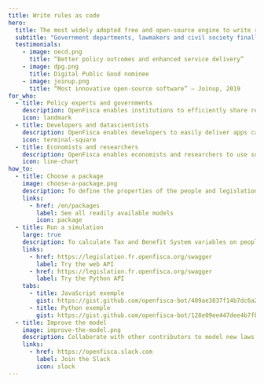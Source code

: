 ```yaml
---
title: Write rules as code
hero:
  title: The most widely adopted free and open-source engine to write rules as code
  subtitle: "Government departments, lawmakers and civil society finally share a common language to debate and activate social and fiscal policies: OpenFisca enables collaboratively modelling laws and regulations and making them computable over open APIs for developers, datascientists and researchers."
  testimonials:
    - image: oecd.png
      title: “Better policy outcomes and enhanced service delivery”
    - image: dpg.png
      title: Digital Public Good nominee
    - image: joinup.png
      title: “Most innovative open-source software” — Joinup, 2019
for_who:
  - title: Policy experts and governments
    description: OpenFisca enables institutions to efficiently share regulation updates and to pool IT costs. Interconnecting rules across public bodies in the form of legible parameters and executable code provides algorithmic transparency and reduces the bill for the taxpayer.
    icon: landmark
  - title: Developers and datascientists
    description: OpenFisca enables developers to easily deliver apps calculating complex taxes and benefits through its JSON web API, and datascientists to compute large-scale through its vectorial Python API. Contributing formulas and coding extensions enables building services for any business.
    icon: terminal-square
  - title: Economists and researchers
    description: OpenFisca enables economists and researchers to use survey and administrative data to simulate the impact of any past, future, or hypothetical reform on the income of a given population. Linking all computed taxes and benefits enables analysing how multiple reforms interact.
    icon: line-chart
how_to:
  - title: Choose a package
    image: choose-a-package.png
    description: To define the properties of the people and legislation you want to use OpenFisca with.
    links:
      - href: /en/packages
        label: See all readily available models
        icon: package
  - title: Run a simulation
    large: true
    description: To calculate Tax and Benefit System variables on people’s situations. OpenFisca will work the same for one person or million in the modeled situation thanks to the vectorial computing.
    links:
      - href: https://legislation.fr.openfisca.org/swagger
        label: Try the web API
      - href: https://legislation.fr.openfisca.org/swagger
        label: Try the Python API
    tabs:
      - title: JavaScript exemple
        gist: https://gist.github.com/openfisca-bot/409ae3837f14b7dc6a2563a2537beec1.js
      - title: Python exemple
        gist: https://gist.github.com/openfisca-bot/128e09ee447dee4b7fb8df35833ba833.js
  - title: Improve the model
    image: improve-the-model.png
    description: Collaborate with other contributors to model new laws, update legal values, handle edge cases, add real-world tests, improve the documentation… Country tax and benefit systems are open-source, so you’re never alone!
    links:
      - href: https://openfisca.slack.com
        label: Join the Slack
        icon: slack
---
```

